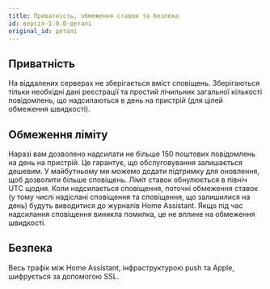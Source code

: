 ```yaml
---
title: Приватність, обмеження ставки та безпека
id: версія-1.0.0-деталі
original_id: деталі
---
```


## Приватність

На віддалених серверах не зберігається вміст сповіщень. Зберігаються тільки необхідні дані реєстрації та простий лічильник загальної кількості повідомлень, що надсилаються в день на пристрій (для цілей обмеження швидкості).

## Обмеження ліміту

Наразі вам дозволено надсилати не більше 150 поштових повідомлень на день на пристрій. Це гарантує, що обслуговування залишається дешевим. У майбутньому ми можемо додати підтримку для оновлення, щоб дозволити більше сповіщень. Ліміт ставок обнулюється в північ UTC щодня. Коли надсилається сповіщення, поточні обмеження ставок (у тому числі надіслані сповіщення та сповіщення, що залишилися на день) будуть виводитися до журналів Home Assistant. Якщо під час надсилання сповіщення виникла помилка, це не вплине на обмеження швидкості.

## Безпека

Весь трафік між Home Assistant, інфраструктурою push та Apple, шифрується за допомогою SSL.